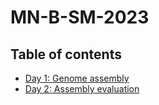 # MN-B-SM-2023

## Table of contents
* [Day 1: Genome assembly](https://github.com/worm-lab/MN-B-SM-2023/blob/main/Course_1_Assembly.md)
* [Day 2: Assembly evaluation](https://github.com/worm-lab/MN-B-SM-2023/blob/main/Course_2_Assembly_evaluation.md)
